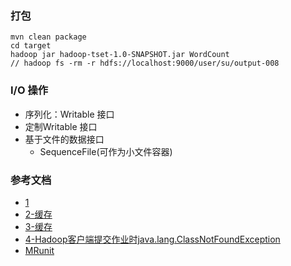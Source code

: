 ### 打包
```
mvn clean package
cd target
hadoop jar hadoop-tset-1.0-SNAPSHOT.jar WordCount
// hadoop fs -rm -r hdfs://localhost:9000/user/su/output-008
```

### I/O 操作
- 序列化：Writable 接口
- 定制Writable 接口
- 基于文件的数据接口
  - SequenceFile(可作为小文件容器)

### 参考文档
- [1](https://blog.csdn.net/qq_39327985/article/details/82991659)
- [2-缓存](https://blog.csdn.net/fhx007/article/details/45491767)
- [3-缓存](https://blog.csdn.net/xiaolang85/article/details/11782539)
- [4-Hadoop客户端提交作业时java.lang.ClassNotFoundException](https://blog.csdn.net/yaoxtao/article/details/64921060)
- [MRunit](https://cwiki.apache.org/confluence/display/MRUNIT/Testing+Word+Count)
